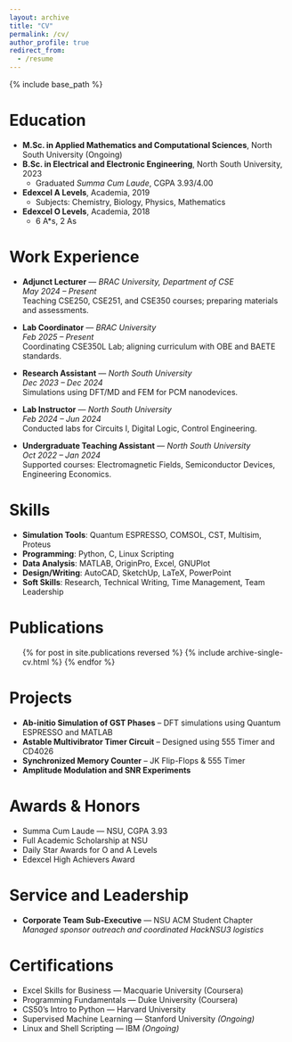 ```yaml
---
layout: archive
title: "CV"
permalink: /cv/
author_profile: true
redirect_from:
  - /resume
---
```


{% include base_path %}

Education
======
* **M.Sc. in Applied Mathematics and Computational Sciences**, North South University (Ongoing)
* **B.Sc. in Electrical and Electronic Engineering**, North South University, 2023  
  * Graduated *Summa Cum Laude*, CGPA 3.93/4.00  
* **Edexcel A Levels**, Academia, 2019  
  * Subjects: Chemistry, Biology, Physics, Mathematics  
* **Edexcel O Levels**, Academia, 2018  
  * 6 A*s, 2 As

Work Experience
======
* **Adjunct Lecturer** — *BRAC University, Department of CSE*  
  *May 2024 – Present*  
  Teaching CSE250, CSE251, and CSE350 courses; preparing materials and assessments.

* **Lab Coordinator** — *BRAC University*  
  *Feb 2025 – Present*  
  Coordinating CSE350L Lab; aligning curriculum with OBE and BAETE standards.

* **Research Assistant** — *North South University*  
  *Dec 2023 – Dec 2024*  
  Simulations using DFT/MD and FEM for PCM nanodevices.

* **Lab Instructor** — *North South University*  
  *Feb 2024 – Jun 2024*  
  Conducted labs for Circuits I, Digital Logic, Control Engineering.

* **Undergraduate Teaching Assistant** — *North South University*  
  *Oct 2022 – Jan 2024*  
  Supported courses: Electromagnetic Fields, Semiconductor Devices, Engineering Economics.

Skills
======
* **Simulation Tools**: Quantum ESPRESSO, COMSOL, CST, Multisim, Proteus  
* **Programming**: Python, C, Linux Scripting  
* **Data Analysis**: MATLAB, OriginPro, Excel, GNUPlot  
* **Design/Writing**: AutoCAD, SketchUp, LaTeX, PowerPoint  
* **Soft Skills**: Research, Technical Writing, Time Management, Team Leadership

Publications
======
<ul>{% for post in site.publications reversed %}
  {% include archive-single-cv.html %}
{% endfor %}</ul>

Projects
======
* **Ab-initio Simulation of GST Phases** – DFT simulations using Quantum ESPRESSO and MATLAB  
* **Astable Multivibrator Timer Circuit** – Designed using 555 Timer and CD4026  
* **Synchronized Memory Counter** – JK Flip-Flops & 555 Timer  
* **Amplitude Modulation and SNR Experiments**

Awards & Honors
======
* Summa Cum Laude — NSU, CGPA 3.93  
* Full Academic Scholarship at NSU  
* Daily Star Awards for O and A Levels  
* Edexcel High Achievers Award  

Service and Leadership
======
* **Corporate Team Sub-Executive** — NSU ACM Student Chapter  
  *Managed sponsor outreach and coordinated HackNSU3 logistics*

Certifications
======
* Excel Skills for Business — Macquarie University (Coursera)  
* Programming Fundamentals — Duke University (Coursera)  
* CS50’s Intro to Python — Harvard University  
* Supervised Machine Learning — Stanford University *(Ongoing)*  
* Linux and Shell Scripting — IBM *(Ongoing)*  
